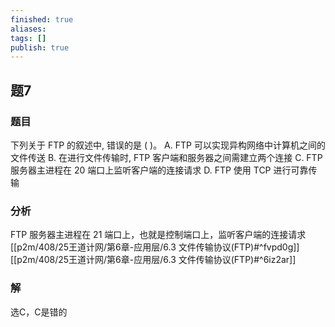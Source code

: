 ```yaml
---
finished: true
aliases: 
tags: []
publish: true
---
```

## 题7
### 题目
下列关于 FTP 的叙述中, 错误的是 ( )。
A. FTP 可以实现异构网络中计算机之间的文件传送
B. 在进行文件传输时, FTP 客户端和服务器之间需建立两个连接
C. FTP 服务器主进程在 20 端口上监听客户端的连接请求
D. FTP 使用 TCP 进行可靠传输
### 分析
FTP 服务器主进程在 21 端口上，也就是控制端口上，监听客户端的连接请求
[[p2m/408/25王道计网/第6章-应用层/6.3 文件传输协议(FTP)#^fvpd0g]]
[[p2m/408/25王道计网/第6章-应用层/6.3 文件传输协议(FTP)#^6iz2ar]]
### 解
选C，C是错的
